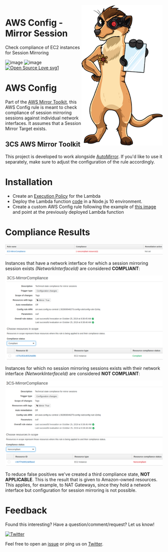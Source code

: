 <img align="right" width="260" height="447" src="https://github.com/3CORESec/AWS-MIRROR-TOOLKIT/raw/master/assets/imgs/mirror-officer-mascot-small.png">

# AWS Config - Mirror Session
Check compliance of EC2 instances for Session Mirroring

![image](https://img.shields.io/badge/ConfigMirrorSession-0.1-GREEN)
![image](https://img.shields.io/badge/BuiltOn-AWS-orange)
[![Open Source Love svg1](https://badges.frapsoft.com/os/v1/open-source.svg?v=103)](https://github.com/ellerbrock/open-source-badges/)

# AWS Config
Part of the [AWS Mirror Toolkit](https://github.com/3CORESec/aws-mirror-toolkit), this AWS Config rule is meant to check compliance of session mirroring sessions against individual network interfaces. It assumes that a Session Mirror Target exists.

## 3CS AWS Mirror Toolkit
This project is developed to work alongside [AutoMirror](https://github.com/3CORESec/AWS-AutoMirror). If you'd like to use it separately, make sure to adjust the configuration of the rule accordingly. 

# Installation

* Create an [Execution Policy](./IAM/Lambda-ExecutionRole-Policy.json) for the Lambda
* Deploy the Lambda function [code](./Code/index.js) in a Node.js 10 environment.
* Create a custom AWS Config rule following the example of [this image](./Imgs/ConfigConfig.png) and point at the previously deployed Lambda function

# Compliance Results

![overview](./Imgs/ConfigOverview.png)

Instances that have a network interface for which a session mirroring session exists *(NetworkInterfaceId)* are considered **COMPLIANT**:

![compliant](./Imgs/OK.png)

Instances for which no session mirroring sessions exists with their network interface *(NetworkInterfaceId)* are considered **NOT COMPLIANT**:

![not-compliant](./Imgs/NOK.png)

To reduce false positives we've created a third compliance state, **NOT APPLICABLE**. This is the result that is given to Amazon-owned resources. This applies, for example, to NAT Gateways, since they hold a network interface but configuration for session mirroring is not possible.

# Feedback
Found this interesting? Have a question/comment/request? Let us know! 

[![Twitter](https://img.shields.io/twitter/follow/3CORESec.svg?style=social&label=Follow)](https://twitter.com/3CORESec)

Feel free to open an [issue](https://github.com/3CORESec/aws-config-mirrorsession/issues) or ping us on [Twitter](https://twitter.com/3CORESec).

